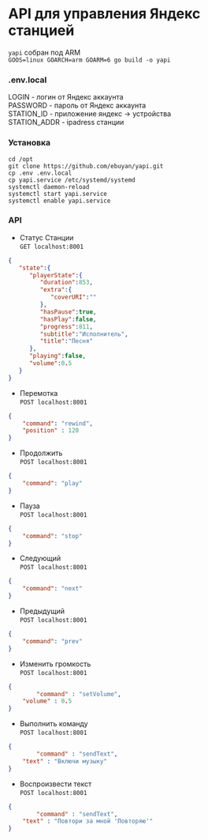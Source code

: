 <h1>API для управления Яндекс станцией</h1>

`yapi` собран под ARM \
`GOOS=linux GOARCH=arm GOARM=6 go build -o yapi`

<h3>.env.local</h3>

LOGIN - логин от Яндекс аккаунта \
PASSWORD - пароль от Яндекс аккаунта \
STATION_ID - приложение яндекс -> устройства \
STATION_ADDR - ipadress станции

<h3>Установка</h3>

`cd /opt` \
`git clone https://github.com/ebuyan/yapi.git` \
`cp .env .env.local` \
`cp yapi.service /etc/systemd/systemd` \
`systemctl daemon-reload` \
`systemctl start yapi.service` \
`systemctl enable yapi.service`

<h3>API</h3>

- Статус Станции \
`GET localhost:8001`
```json
{
   "state":{
      "playerState":{
         "duration":853,
         "extra":{
            "coverURI":""
         },
         "hasPause":true,
         "hasPlay":false,
         "progress":811,
         "subtitle":"Исполнитель",
         "title":"Песня"
      },
      "playing":false,
      "volume":0.5
   }
}
```
- Перемотка \
`POST localhost:8001`
```json
{
	"command": "rewind",
	"position" : 120
}
```
- Продолжить \
`POST localhost:8001`
```json
{
	"command": "play"
}
```
- Пауза \
`POST localhost:8001`
```json
{
	"command": "stop"
}
```
- Следующий \
`POST localhost:8001`
```json
{
	"command": "next"
}
```
- Предыдущий \
`POST localhost:8001`
```json
{
	"command": "prev"
}
```
- Изменить громкость \
`POST localhost:8001`
```json
{
    	"command" : "setVolume",
	"volume" : 0.5
}
```
- Выполнить команду \
`POST localhost:8001`
```json
{
    	"command" : "sendText",
	"text" : "Включи музыку"
}
```
- Воспроизвести текст \
`POST localhost:8001`
```json
{
    	"command" : "sendText",
	"text" : "Повтори за мной 'Повторяю'"
}
```

